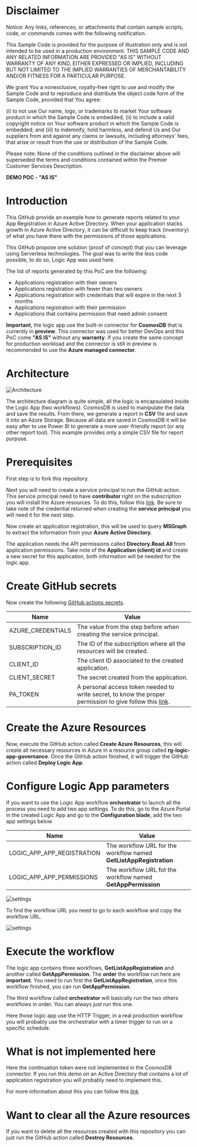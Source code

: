 # Disclaimer

Notice: Any links, references, or attachments that contain sample scripts, code, or commands comes with the following notification.

This Sample Code is provided for the purpose of illustration only and is not intended to be used in a production environment.
THIS SAMPLE CODE AND ANY RELATED INFORMATION ARE PROVIDED "AS IS" WITHOUT WARRANTY OF ANY KIND, EITHER EXPRESSED OR IMPLIED,
INCLUDING BUT NOT LIMITED TO THE IMPLIED WARRANTIES OF MERCHANTABILITY AND/OR FITNESS FOR A PARTICULAR PURPOSE.

We grant You a nonexclusive, royalty-free right to use and modify the Sample Code and to reproduce and distribute the object code form of the Sample Code,
provided that You agree:

(i) to not use Our name, logo, or trademarks to market Your software product in which the Sample Code is embedded;
(ii) to include a valid copyright notice on Your software product in which the Sample Code is embedded; and
(iii) to indemnify, hold harmless, and defend Us and Our suppliers from and against any claims or lawsuits,
including attorneys’ fees, that arise or result from the use or distribution of the Sample Code.

Please note: None of the conditions outlined in the disclaimer above will superseded the terms and conditions contained within the Premier Customer Services Description.

**DEMO POC - "AS IS"**

# Introduction

This GitHub provide an example how to generate reports related to your App Registration in Azure Active Directory.  When your application stacks growth in Azure Active Directory, it can be difficult to keep track (inventory) of what you have there with the permissions of those applications.

This GitHub propose one solution (proof of concept) that you can leverage using Serverless technologies.  The goal was to write the less code possible, to do so, Logic App was used here.

The list of reports generated by this PoC are the following:

<ul>
    <li>Applications registration with their owners</li>
    <li>Applications registration with fewer than two owners</li>
    <li>Applications registration with credentials that will expire in the next 3 months</li>
    <li>Applications registration with their permission</li>
    <li>Applications that contains permission that need admin consent</li>
</ul>

**Important**, the logic app use the built-in connector for **CosmosDB** that is currently in **preview**.  This connector was used for better DevOps and this PoC come **"AS IS"** without any **warranty**.  If you create the same concept for production workload and the connector is still in preview is recommended to use the **Azure managed connector**.

# Architecture

![Architecture](https://github.com/hugogirard/appRegistrationGovernance/blob/main/diagram/architecture.png?raw=true)

The architecture diagram is quite simple, all the logic is encapsulated inside the Logic App (two workflows).  CosmosDB is used to manipulate the data and save the results.  From there, we generate a report in **CSV** file and save it into an Azure Storage.  Because all data are saved in CosmosDB it will be easy after to use Power BI to generate a more user-friendly report (or any other report tool).  This example provides only a simple CSV file for report purpose.

# Prerequisites

First step is to fork this repository.

Next you will need to create a service principal to run the GitHub action.  This service principal need to have **contributor** right on the subscription you will install the Azure resources.  To do this, follow this [link](https://github.com/marketplace/actions/azure-login#configure-a-service-principal-with-a-secret). Be sure to take note of the credential returned when creating the **service principal** you will need it for the next step.

Now create an application registration, this will be used to query **MSGraph** to extract the information from your **Azure Active Directory**.

The application needs the API permissions called **Directory.Read.All** from application permissions. Take note of the **Application (client) id** and create a new secret for this application, both information will be needed for the logic app.

# Create GitHub secrets

Now create the following [GitHub actions secrets](https://docs.github.com/en/rest/actions/secrets?apiVersion=2022-11-28).

| Name | Value
| ----- | -----
| AZURE_CREDENTIALS | The value from the step before when creating the service principal.
| SUBSCRIPTION_ID | The ID of the subscription where all the resources will be created.
| CLIENT_ID | The client ID associated to the created application.
| CLIENT_SECRET | The secret created from the application.
| PA_TOKEN | A personal access token needed to write secret, to know the proper permission to give follow this [link](https://github.com/marketplace/actions/create-github-secret-action).

# Create the Azure Resources

Now, execute the GitHub action called **Create Azure Resources**, this will create all necessary resources in Azure in a resource group called **rg-logic-app-governance**.  Once the GitHub action finished, it will trigger the GitHub action called **Deploy Logic App**.

# Configure Logic App parameters

If you want to use the Logic App workflow **orchestrator** to launch all the process you need to add two app settings.  To do this, go to the Azure Portal in the created Logic App and go to the **Configuration blade**, add the two app settings below.

| Name | Value
| ---- | -----
| LOGIC_APP_APP_REGISTRATION | The workflow URL for the workflow named **GetListAppRegistration**
| LOGIC_APP_APP_PERMISSIONS | The workflow URL fot the workflow named **GetAppPermission**

![settings](https://github.com/hugogirard/appRegistrationGovernance/blob/main/diagram/settings.png?raw=true)

To find the workflow URL you need to go to each workflow and copy the workflow URL.

![settings](https://github.com/hugogirard/appRegistrationGovernance/blob/main/diagram/workflowurl.png?raw=true)

# Execute the workflow

The logic app contains three workflows, **GetListAppRegistration** and another called **GetAppPermission**.  The **order** the workflow run here are **important**.  You need to run first the **GetListAppRegistration**, once this workflow finished, you can run **GetAppPermission**.

The third workflow called **orchestrator** will basically run the two others workflows in order.  You can always just run this one.

Here those logic app use the HTTP Trigger, in a real production workflow you will probably use the orchestrator with a timer trigger to run on a specific schedule.

# What is not implemented here

Here the continuation token were not implemented in the CosmosDB connector.  If you run this demo on an Active Directory that contains a lot of application registration you will probably need to implement this.

For more information about this you can follow this [link](https://techcommunity.microsoft.com/t5/integrations-on-azure-blog/paging-using-continuation-token-to-return-large-list-of-items-in/ba-p/2522802)

# Want to clear all the Azure resources

If you want to delete all the resources created with this repository you can just run the GitHub action called **Destroy Resources**.